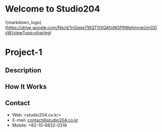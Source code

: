 # Welcome to Studio204
!(markdown_logo)(https://drive.google.com/file/d/1nGqpe7WQT1tXQAfoNGPRWphmywUmOGvW/view?usp=sharing)
# Project-1
## Description
## How It Works
## Contact
* Web: <studio204.co.kr>
* E-mail: contact@studio204.co.kr
* Mobile: +82-10-6832-0319
